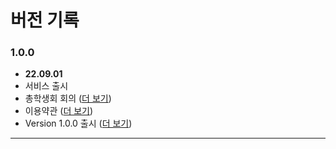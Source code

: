 # 버전 기록

### 1.0.0
* **22.09.01**
* 서비스 출시
* 총학생회 회의 ([더 보기](https://github.com/smu-nity/SMU-Petition/issues/181))
* 이용약관 ([더 보기](https://github.com/smu-nity/SMU-Petition/issues/217))
* Version 1.0.0 출시 ([더 보기](https://github.com/smu-nity/SMU-Petition/issues/221))
---
